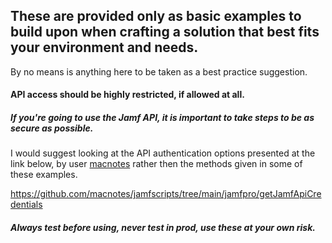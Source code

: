 ## These are provided only as basic examples to build upon when crafting a solution that best fits your environment and needs.

By no means is anything here to be taken as a best practice suggestion. 

#### API access should be highly restricted, if allowed at all. 

##### If you're going to use the Jamf API, it is important to take steps to be as secure as possible. 

I would suggest looking at the API authentication options presented at the link below, by user [macnotes](https://github.com/macnotes/) rather then the methods given in some of these examples.

https://github.com/macnotes/jamfscripts/tree/main/jamfpro/getJamfApiCredentials

##### Always test before using, never test in prod, use these at your own risk.
